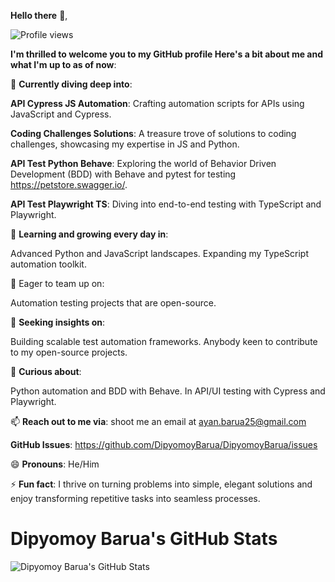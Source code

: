 **Hello there** 👋,

![Profile views](https://komarev.com/ghpvc/?username=DipyomoyBarua&label=Profile%20views&color=blue&style=flat-square)
<!-- [![Dipyomoy Barua](https://img.shields.io/badge/Dipyomoy%20Barua-YourCustomMessage-brightgreen.svg)](https://github.com/dipyomoybarua) -->

**I'm thrilled to welcome you to my GitHub profile Here's a bit about me and what I'm up to as of now**:

🔭 **Currently diving deep into**:

**API Cypress JS Automation**: Crafting automation scripts for APIs using JavaScript and Cypress.

**Coding Challenges Solutions**: A treasure trove of solutions to coding challenges, showcasing my expertise in JS and Python.

**API Test Python Behave**: Exploring the world of Behavior Driven Development (BDD) with Behave and pytest for testing https://petstore.swagger.io/.

**API Test Playwright TS**: Diving into end-to-end testing with TypeScript and Playwright.

🌱 **Learning and growing every day in**:

Advanced Python and JavaScript landscapes.
Expanding my TypeScript automation toolkit.

👯 Eager to team up on:

Automation testing projects that are open-source.

🤔 **Seeking insights on**:

Building scalable test automation frameworks.
Anybody keen to contribute to my open-source projects.

💬 **Curious about**:

Python automation and BDD with Behave.
In API/UI testing with Cypress and Playwright.


📫 **Reach out to me via**: shoot me an email at ayan.barua25@gmail.com

**GitHub Issues**: https://github.com/DipyomoyBarua/DipyomoyBarua/issues

😄 **Pronouns**: He/Him

⚡ **Fun fact**: I thrive on turning problems into simple, elegant solutions and enjoy transforming repetitive tasks into seamless processes.

# Dipyomoy Barua's GitHub Stats

![Dipyomoy Barua's GitHub Stats](https://github-readme-stats.vercel.app/api?username=dipyomoybarua&show_icons=true&locale=en)

